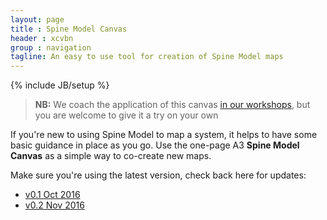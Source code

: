 ```yaml
---
layout: page
title : Spine Model Canvas
header : xcvbn
group : navigation
tagline: An easy to use tool for creation of Spine Model maps
---
```

{% include JB/setup %}

> **NB:** We coach the application of this canvas [in our workshops](/news/spineworkshops), but you are welcome to give it a try on your own

If you're new to using Spine Model to map a system, it helps to have some basic guidance in place as you go. Use the one-page A3 **Spine Model Canvas** as a simple way to co-create new maps.

Make sure you're using the latest version, check back here for updates:

* [v0.1 Oct 2016](SpineCanvas.0.1.pdf)
* [v0.2 Nov 2016](SpineCanvas.0.2.pdf)


